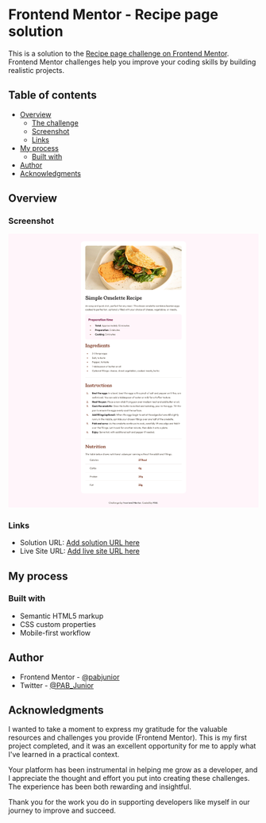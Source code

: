 # Frontend Mentor - Recipe page solution

This is a solution to the [Recipe page challenge on Frontend Mentor](https://www.frontendmentor.io/challenges/recipe-page-KiTsR8QQKm). Frontend Mentor challenges help you improve your coding skills by building realistic projects.

## Table of contents

- [Overview](#overview)
  - [The challenge](#the-challenge)
  - [Screenshot](#screenshot)
  - [Links](#links)
- [My process](#my-process)
  - [Built with](#built-with)
- [Author](#author)
- [Acknowledgments](#acknowledgments)

## Overview

### Screenshot

![](./screenshot.png)

### Links

- Solution URL: [Add solution URL here](https://magical-clafoutis-cf8ff6.netlify.app/)
- Live Site URL: [Add live site URL here](https://your-live-site-url.com)

## My process

### Built with

- Semantic HTML5 markup
- CSS custom properties
- Mobile-first workflow

## Author

- Frontend Mentor - [@pabjunior](https://www.frontendmentor.io/profile/pabjunior)
- Twitter - [@PAB_Junior](https://www.twitter.com/PAB_Junior)

## Acknowledgments

I wanted to take a moment to express my gratitude for the valuable resources and challenges you provide (Frontend Mentor). This is my first project completed, and it was an excellent opportunity for me to apply what I've learned in a practical context.

Your platform has been instrumental in helping me grow as a developer, and I appreciate the thought and effort you put into creating these challenges. The experience has been both rewarding and insightful.

Thank you for the work you do in supporting developers like myself in our journey to improve and succeed.
